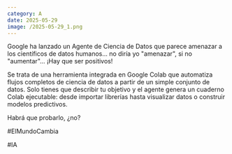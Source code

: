 ```yaml
--- 
category: A 
date: 2025-05-29 
image: /2025-05-29_1.png 
--- 
```


Google ha lanzado un Agente de Ciencia de Datos que parece amenazar a los científicos de datos humanos... no diría yo "amenazar", si no "aumentar"... ¡Hay que ser positivos! 

Se trata de una herramienta integrada en Google Colab que automatiza flujos completos de ciencia de datos a partir de un simple conjunto de datos. Solo tienes que describir tu objetivo y el agente genera un cuaderno Colab ejecutable: desde importar librerías hasta visualizar datos o construir modelos predictivos.

Habrá que probarlo, ¿no? 

#ElMundoCambia 

#IA